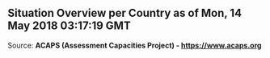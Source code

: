 ## Situation Overview per Country as of Mon, 14 May 2018 03:17:19 GMT

Source: **ACAPS (Assessment Capacities Project) - https://www.acaps.org**